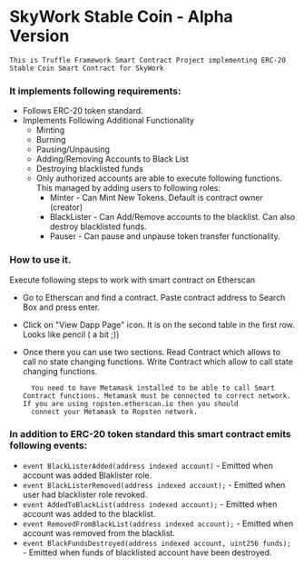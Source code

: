 # SkyWork Stable Coin - Alpha Version

    This is Truffle Framework Smart Contract Project implementing ERC-20 Stable Coin Smart Contract for SkyWork

### It implements following requirements:
- Follows ERC-20 token standard. 
- Implements Following Additional Functionality
  - Minting
  - Burning
  - Pausing/Unpausing
  - Adding/Removing Accounts to Black List
  - Destroying blacklisted funds
  - Only authorized accounts are able to execute following functions. This managed by adding users to following roles:
    - Minter - Can Mint New Tokens. Default is contract owner (creator)
    - BlackLister - Can Add/Remove accounts to the blacklist. Can also destroy blacklisted funds.
    - Pauser - Can pause and unpause token transfer functionality.

### How to use it.
Execute following steps to work with smart contract on Etherscan 
- Go to Etherscan and find a contract. Paste contract address to Search Box and press enter. 
- Click on "View Dapp Page" icon. It is on the second table in the first row. Looks like pencil ( a bit ;)) 
- Once there you can use two sections. Read Contract which allows to call no state changing functions. Write Contract which allow to call state changing functions. 

        You need to have Metamask installed to be able to call Smart Contract functions. Metamask must be connected to correct network. If you are using ropsten.etherscan.io then you should
        connect your Metamask to Ropsten network. 



### In addition to ERC-20 token standard this smart contract emits following events:
- `event BlackListerAdded(address indexed account)` - Emitted when account was added Blaklister role. 
- `event BlackListerRemoved(address indexed account);` - Emitted when user had blacklister role revoked. 
- `event AddedToBlackList(address indexed account);` - Emitted when account was added to the blacklist.
- `event RemovedFromBlackList(address indexed account);` - Emitted when account was removed from the blacklist. 
- `event BlackFundsDestroyed(address indexed account, uint256 funds);` - Emitted when funds of blacklisted account have been destroyed. 



